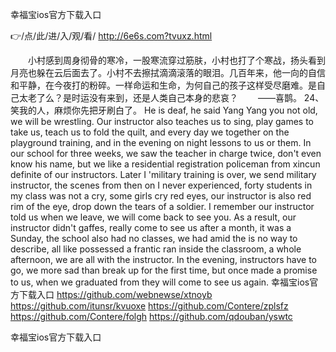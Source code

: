 
幸福宝ios官方下载入口




👉/点/此/进/入/观/看/ http://6e6s.com?tvuxz.html




　　小村感到周身彻骨的寒冷，一股寒流穿过筋肤，小村也打了个寒战，扬头看到月亮也躲在云后面去了。小村不去擦拭滴滴滚落的眼泪。几百年来，他一向的自信和平静，在今夜打的粉碎。一样命运和生命，为何自己的孩子这样受尽磨难。是自己太老了么？是时运没有来到，还是人类自己本身的悲哀？
　　——喜鹊。
	24、笑我的人，麻烦你先把牙刷白了。
He is deaf, he said Yang Yang you not old, we will be wrestling.
Our instructor also teaches us to sing, play games to take us, teach us to fold the quilt, and every day we together on the playground training, and in the evening on night lessons to us or them.
In our school for three weeks, we saw the teacher in charge twice, don't even know his name, but we like a residential registration policeman from xincun definite of our instructors.
Later I 'military training is over, we send military instructor, the scenes from then on I never experienced, forty students in my class was not a cry, some girls cry red eyes, our instructor is also red rim of the eye, drop down the tears of a soldier.
I remember our instructor told us when we leave, we will come back to see you.
As a result, our instructor didn't gaffes, really come to see us after a month, it was a Sunday, the school also had no classes, we had amid the is no way to describe, all like possessed a frantic ran inside the classroom, a whole afternoon, we are all with the instructor.
In the evening, instructors have to go, we more sad than break up for the first time, but once made a promise to us, when we graduated from they will come to see us again.
幸福宝ios官方下载入口 https://github.com/webnewse/xtnoyb
https://github.com/itunsr/kvuoxe
https://github.com/Contere/zplsfz
https://github.com/Contere/folgh
https://github.com/qdouban/yswtc





幸福宝ios官方下载入口
